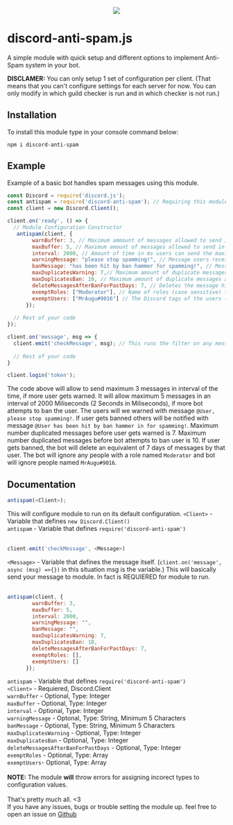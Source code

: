 <p align="center"><a href="https://nodei.co/npm/discord-anti-spam/"><img src="https://nodei.co/npm/discord-anti-spam.png"></a></p>

# discord-anti-spam.js
A simple module with quick setup and different options to implement Anti-Spam system in your bot.

**DISCLAMER:** You can only setup 1 set of configuration per client. (That means that you can't configure settings for each server for now. You can only modify in which guild checker is run and in which checker is not run.) 

## Installation
To install this module type in your console command below:
```
npm i discord-anti-spam
```

## Example
Example of a basic bot handles spam messages using this module.

```js
const Discord = require('discord.js');
const antispam = require('discord-anti-spam'); // Requiring this module.
const client = new Discord.Client();

client.on('ready', () => {
  // Module Configuration Constructor
   antispam(client, {
        warnBuffer: 3, // Maximum ammount of messages allowed to send in the interval time before getting warned.
        maxBuffer: 5, // Maximum amount of messages allowed to send in the interval time before getting banned.
        interval: 2000, // Amount of time in ms users can send the maxim amount of messages(maxBuffer) before getting banned. 
        warningMessage: "please stop spamming!", // Message users receive when warned. (message starts with '@User, ' so you only need to input continue of it.) 
        banMessage: "has been hit by ban hammer for spamming!", // Message sent in chat when user is banned. (message starts with '@User, ' so you only need to input continue of it.) 
        maxDuplicatesWarning: 7,// Maximum amount of duplicate messages a user can send in a timespan before getting warned.
        maxDuplicatesBan: 10, // Maximum amount of duplicate messages a user can send in a timespan before getting banned.
        deleteMessagesAfterBanForPastDays: 7, // Deletes the message history of the banned user in x days.
        exemptRoles: ["Moderator"], // Name of roles (case sensitive) that are exempt from spam filter.
        exemptUsers: ["MrAugu#9016"] // The Discord tags of the users (e.g: MrAugu#9016) (case sensitive) that are exempt from spam filter.
      });
      
  // Rest of your code
});

client.on('message', msg => {
  client.emit('checkMessage', msg); // This runs the filter on any message bot receives in any guilds.
  
  // Rest of your code
}

client.login('token');
```
The code above will allow to send maximum 3 messages in interval of the time, if more user gets warned. It will allow maximum 5 messages in an interval of 2000 Miliseconds (2 Seconds in Miliseconds), if more bot attempts to ban the user. The users will we warned with message `@User, please stop spamming!`. If user gets banned others will be notified with message `@User has been hit by ban hammer in for spamming!`. Maximum number duplicated messages before user gets warned is 7. Maximum number duplicated messages before bot attempts to ban user is 10. If user gets banned, the bot will delete an equivalent of 7 days of messages by that user. The bot will ignore any people with a role named `Moderator` and bot will ignore people named `MrAugu#9016`.

## Documentation

```js
antispam(<Client>);
```
This will configure module to run on its default configuration.
`<Client>` - Variable that defines `new Discord.Client()`<br>
`antispam` - Variable that defines `require('discord-anti-spam')` <br>
<br>
```js
client.emit('checkMessage', <Message>)
```
`<Message>` - Variable that defines the message itself. (`client.on('message', async (msg) =>{})` in this situation msg is the <Message> variable.)
This will basically send your message to module. In fact is REQUIERED for module to run.<br>
<br>
```js
antispam(client, {
        warnBuffer: 3,
        maxBuffer: 5,
        interval: 2000,
        warningMessage: "",
        banMessage: "",
        maxDuplicatesWarning: 7,
        maxDuplicatesBan: 10,
        deleteMessagesAfterBanForPastDays: 7,
        exemptRoles: [],
        exemptUsers: []
      });
```
`antispam` - Variable that defines `require('discord-anti-spam')` <br>
`<Client>` - Requiered, Discord.Client<br>
`warnBuffer` - Optional, Type: Integer<br>
`maxBuffer` - Optional, Type: Integer<br>
`interval` - Optional, Type: Integer<br>
`warningMessage` - Optonal, Type: String, Minimum 5 Characters<br>
`banMessage` - Optional, Type: String, Minimum 5 Characters<br>
`maxDuplicatesWarning` - Optional, Type: Integer<br>
`maxDuplicatesBan` - Optional, Type: Integer<br>
`deleteMessagesAfterBanForPastDays` - Optional, Type: Integer<br>
`exemptRoles` - Optional, Type: Array<br>
`exemptUsers`- Optional, Type: Array<br>
<br>
**NOTE:** The module **will** throw errors for assigning incorect types to configuration values.<br>
<br>
That's pretty much all. <3<br>
If you have any issues, bugs or trouble setting the module up. feel free to open an issue on [Github](https://github.com/Michael-J-Scofield/discord-anti-spam)
